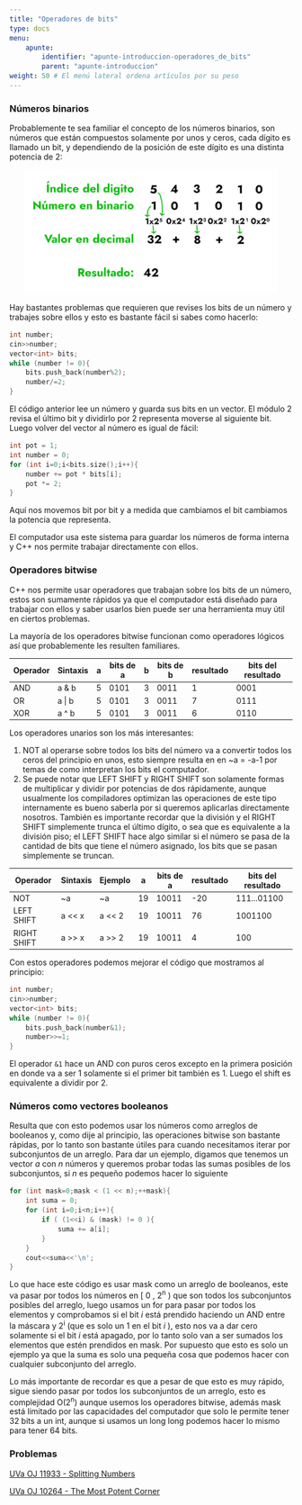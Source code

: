 ```yaml
---
title: "Operadores de bits"
type: docs
menu:
    apunte:
        identifier: "apunte-introduccion-operadores_de_bits"
        parent: "apunte-introduccion"
weight: 50 # El menú lateral ordena artículos por su peso
---
```

### Números binarios

Probablemente te sea familiar el concepto de los números binarios, son números que están compuestos solamente por unos y ceros, cada dígito es llamado un bit, y dependiendo de la posición de este dígito es una distinta potencia de 2:

<center> <img class="invertible" src="img/bitwise-binarioadecimal.png" width="450"/> </center>

Hay bastantes problemas que requieren que revises los bits de un número y trabajes sobre ellos y esto es bastante fácil si sabes como hacerlo:

```c++
int number;
cin>>number;
vector<int> bits;
while (number != 0){
    bits.push_back(number%2);
    number/=2;
}
```
El código anterior lee un número y guarda sus bits en un vector. El módulo 2 revisa el último bit y dividirlo por 2 representa moverse al siguiente bit. Luego volver del vector al número es igual de fácil:

```c++
int pot = 1;
int number = 0;
for (int i=0;i<bits.size();i++){
    number += pot * bits[i];
    pot *= 2;
}
```

Aquí nos movemos bit por bit y a medida que cambiamos el bit cambiamos la potencia que representa.

El computador usa este sistema para guardar los números de forma interna y C++ nos permite trabajar directamente con ellos.

### Operadores bitwise

C++ nos permite usar operadores que trabajan sobre los bits de un número, estos son sumamente rápidos ya que el computador está diseñado para trabajar con ellos y saber usarlos bien puede ser una herramienta muy útil en ciertos problemas.

La mayoría de los operadores bitwise funcionan como operadores lógicos así que probablemente les resulten familiares.

| Operador | Sintaxis | a   | bits de a | b   | bits de b | resultado | bits del resultado |
| -------- | -------- | --- | --------- | --- | --------- | --------- | ------------------ |
| AND      | a & b    | 5   | 0101      | 3   | 0011      | 1         | 0001               |
| OR       | a \| b   | 5   | 0101      | 3   | 0011      | 7         | 0111               |
| XOR      | a ^ b    | 5   | 0101      | 3   | 0011      | 6         | 0110               |

Los operadores unarios son los más interesantes:

1. NOT al operarse sobre todos los bits del número va a convertir todos los ceros del principio en unos, esto siempre resulta en en ~a = -a-1 por temas de como interpretan los bits el computador.
2. Se puede notar que LEFT SHIFT y RIGHT SHIFT son solamente formas de multiplicar y dividir por potencias de dos rápidamente, aunque usualmente los compiladores optimizan las operaciones de este tipo internamente es bueno saberla por si queremos aplicarlas directamente nosotros. También es importante recordar que la división y el RIGHT SHIFT simplemente trunca el último dígito, o sea que es equivalente a la división piso; el LEFT SHIFT hace algo similar si el número se pasa de la cantidad de bits que tiene el número asignado, los bits que se pasan simplemente se truncan.

| Operador    | Sintaxis | Ejemplo | a   | bits de a | resultado | bits del resultado |
| ----------- | -------- | ------- | --- | --------- | --------- | ------------------ |
| NOT         | ~a       | ~a      | 19  | 10011     | -20       | 111...01100        |
| LEFT SHIFT  | a << x   | a << 2  | 19  | 10011     | 76        | 1001100            |
| RIGHT SHIFT | a >> x   | a >> 2  | 19  | 10011     | 4         | 100                |

Con estos operadores podemos mejorar el código que mostramos al principio:

```c++
int number;
cin>>number;
vector<int> bits;
while (number != 0){
    bits.push_back(number&1);
    number>>=1;
}
```
El operador ```&1``` hace un AND con puros ceros excepto en la primera posición en donde va a ser 1 solamente si el primer bit también es 1. Luego el shift es equivalente a dividir por 2.

### Números como vectores booleanos

Resulta que con esto podemos usar los números como arreglos de booleanos y, como dije al principio, las operaciones bitwise son bastante rápidas, por lo tanto son bastante útiles para cuando necesitamos iterar por subconjuntos de un arreglo. Para dar un ejemplo, digamos que tenemos un vector *a* con *n* números y queremos probar todas las sumas posibles de los subconjuntos, si *n* es pequeño podemos hacer lo siguiente

```c++
for (int mask=0;mask < (1 << n);++mask){
    int suma = 0;
    for (int i=0;i<n;i++){
        if ( (1<<i) & (mask) != 0 ){
            suma += a[i];
        }
    }
    cout<<suma<<'\n';
}
```

Lo que hace este código es usar mask como un arreglo de booleanos, este va pasar por todos los números en [ 0 , 2<sup>n</sup> ) que son todos los subconjuntos posibles del arreglo, luego usamos un for para pasar por todos los elementos y comprobamos si el bit *i* está prendido haciendo un AND entre la máscara y 2<sup>i</sup> (que es solo un 1 en el bit *i* ), esto nos va a dar cero solamente si el bit *i* está apagado, por lo tanto solo van a ser sumados los elementos que estén prendidos en mask. Por supuesto que esto es solo un ejemplo ya que la suma es solo una pequeña cosa que podemos hacer con cualquier subconjunto del arreglo.

Lo más importante de recordar es que a pesar de que esto es muy rápido, sigue siendo pasar por todos los subconjuntos de un arreglo, esto es complejidad O(2<sup>n</sup>) aunque usemos los operadores bitwise, además mask está limitado por las capacidades del computador que solo le permite tener 32 bits a un int, aunque si usamos un long long podemos hacer lo mismo para tener 64 bits.

### Problemas

[UVa OJ 11933 - Splitting Numbers](https://onlinejudge.org/index.php?option=com_onlinejudge&amp;Itemid=8&amp;category=24&amp;page=show_problem&amp;problem=3084)

[UVa OJ 10264 - The Most Potent Corner](https://onlinejudge.org/index.php?option=com_onlinejudge&amp;Itemid=8&amp;category=24&amp;page=show_problem&amp;problem=1205)                                     
